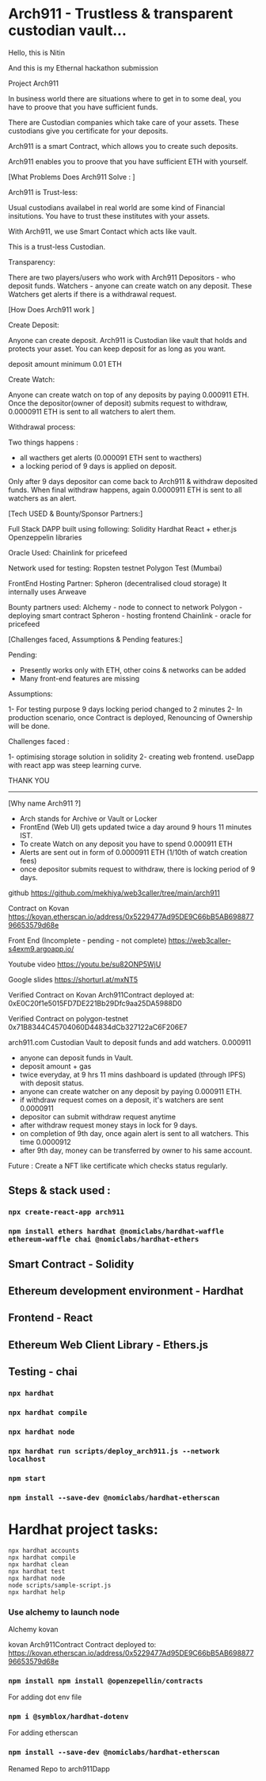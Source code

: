 # Arch911 - Trustless & transparent custodian vault...

Hello, this is Nitin

And this is my Ethernal hackathon submission 

Project Arch911

In business world there are situations where to get in to some deal, you have to proove that you have sufficient funds.

There are Custodian companies which take care of your assets.
These custodians give you certificate for your deposits.

Arch911 is a smart Contract, which allows you to create such deposits.

Arch911 enables you to proove that you have sufficient ETH with yourself.

[What Problems Does Arch911 Solve : ]

Arch911 is Trust-less:

Usual custodians availabel in real world are some kind of Financial insitutions.
You have to trust these institutes with your assets.

With Arch911, we use Smart Contact which acts like vault.

This is a trust-less Custodian.

Transparency:

There are two players/users who work with Arch911
Depositors - who deposit funds.
Watchers - anyone can create watch on any deposit. 
These Watchers get alerts if there is a withdrawal request.


[How Does Arch911 work ]

Create Deposit:

Anyone can create deposit. 
Arch911 is Custodian like vault that holds and protects your asset.
You can keep deposit for as long as you want.

deposit amount minimum 0.01 ETH

Create Watch:

Anyone can create watch on top of any deposits by paying 0.000911 ETH. 
Once the depositor(owner of deposit) submits request to withdraw, 
0.0000911 ETH is sent to all watchers to alert them.

Withdrawal process:

Two things happens :
- all wacthers get alerts (0.000091 ETH sent to wacthers)
- a locking period of 9 days is applied on deposit.

Only after 9 days depositor can come back to Arch911 & withdraw deposited funds.
When final withdraw happens, again 0.0000911 ETH is sent to all watchers as an alert.


[Tech USED & Bounty/Sponsor Partners:]

Full Stack DAPP built using following:
Solidity
Hardhat
React + ether.js
Openzeppelin libraries

Oracle Used:
Chainlink for pricefeed

Network used for testing:
Ropsten testnet
Polygon Test (Mumbai)

FrontEnd Hosting Partner:
Spheron (decentralised cloud storage)
It internally uses Arweave


Bounty partners used:
Alchemy - node to connect to network
Polygon - deploying smart contract
Spheron - hosting frontend
Chainlink - oracle for pricefeed

[Challenges faced, Assumptions & Pending features:]

Pending: 

- Presently works only with ETH, other coins & networks can be added 
- Many front-end features are missing

Assumptions:

1- For testing purpose 9 days locking period changed to 2 minutes
2- In production scenario, once Contract is deployed, Renouncing of Ownership will be done.

Challenges faced :

1- optimising storage solution in solidity
2- creating web frontend. useDapp with react app was steep learning curve.


THANK YOU

-------------------



[Why name Arch911 ?]
- Arch stands for Archive or Vault or Locker
- FrontEnd (Web UI) gets updated twice a day around 9 hours 11 minutes IST.
- To create Watch on any deposit you have to spend 0.000911 ETH
- Alerts are sent out in form of 0.0000911 ETH (1/10th of watch creation fees)
- once depositor submits request to withdraw, there is locking period of 9 days.

github
https://github.com/mekhiya/web3caller/tree/main/arch911

Contract on Kovan
https://kovan.etherscan.io/address/0x5229477Ad95DE9C66bB5AB69887796653579d68e

Front End (Incomplete - pending - not complete)
https://web3caller-s4exm9.argoapp.io/

Youtube video
https://youtu.be/su82ONP5WjU

Google slides
https://shorturl.at/mxNT5


Verified Contract on Kovan
Arch911Contract deployed at: 0xE0C20f1e5015FD7DE221Bb29Dfc9aa25DA5988D0

Verified Contract on polygon-testnet
0x71B8344C45704060D44834dCb327122aC6F206E7



arch911.com
Custodian Vault to deposit funds and add watchers.
0.000911

- anyone can deposit funds in Vault. 
- deposit amount + gas
- twice everyday, at 9 hrs 11 mins dashboard is updated (through IPFS) with deposit status.
- anyone can create watcher on any deposit by paying 0.000911 ETH.
- if withdraw request comes on a deposit, it's watchers are sent 0.0000911
- depositor can submit withdraw request anytime
- after withdraw request money stays in lock for 9 days.
- on completion of 9th day, once again alert is sent to all watchers. This time 0.0000912
- after 9th day, money can be transferred by owner to his same account.



Future :
Create a NFT like certificate which checks status regularly.



## Steps & stack used :

### `npx create-react-app arch911` 

### `npm install ethers hardhat @nomiclabs/hardhat-waffle ethereum-waffle chai @nomiclabs/hardhat-ethers` 

## Smart Contract - Solidity
## Ethereum development environment - Hardhat
## Frontend - React
## Ethereum Web Client Library - Ethers.js
## Testing - chai

### `npx hardhat` 

### `npx hardhat compile`

### `npx hardhat node`

### `npx hardhat run scripts/deploy_arch911.js --network localhost`

### `npm start`

### `npm install --save-dev @nomiclabs/hardhat-etherscan`

# Hardhat project tasks:

```shell
npx hardhat accounts
npx hardhat compile
npx hardhat clean
npx hardhat test
npx hardhat node
node scripts/sample-script.js
npx hardhat help
```

### Use alchemy to launch node
Alchemy kovan

kovan
Arch911Contract Contract deployed to: 
https://kovan.etherscan.io/address/0x5229477Ad95DE9C66bB5AB69887796653579d68e


### `npm install npm install @openzepellin/contracts`

For adding dot env file
### `npm i @symblox/hardhat-dotenv`

For adding etherscan
### `npm install --save-dev @nomiclabs/hardhat-etherscan`

Renamed Repo to arch911Dapp